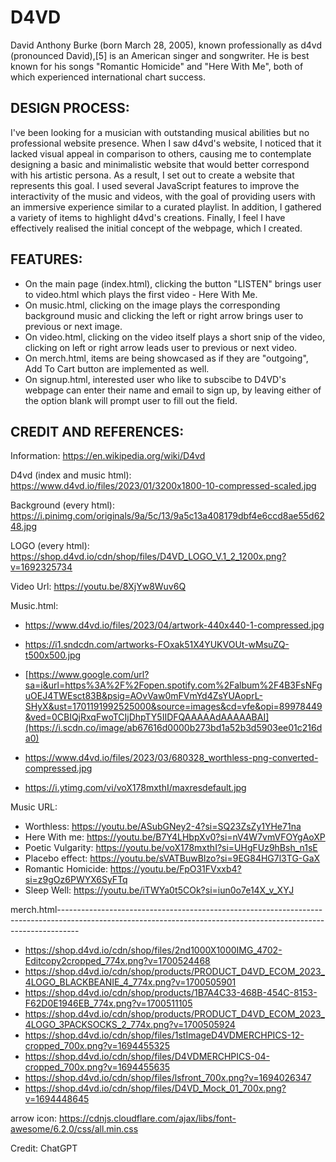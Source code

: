 # D4VD
David Anthony Burke (born March 28, 2005), known professionally as d4vd (pronounced David),[5] is an American singer and songwriter. He is best known for his songs "Romantic Homicide" and "Here With Me", both of which experienced international chart success.

## DESIGN PROCESS:
I've been looking for a musician with outstanding musical abilities but no professional website presence. When I saw d4vd's website, I noticed that it lacked visual appeal in comparison to others, causing me to contemplate designing a basic and minimalistic website that would better correspond with his artistic persona. As a result, I set out to create a website that represents this goal. I used several JavaScript features to improve the interactivity of the music and videos, with the goal of providing users with an immersive experience similar to a curated playlist. In addition, I gathered a variety of items to highlight d4vd's creations. Finally, I feel I have effectively realised the initial concept of the webpage, which I created.


## FEATURES:
* On the main page (index.html), clicking the button "LISTEN" brings user to video.html which plays the first video - Here With Me.
* On music.html, clicking on the image plays the corresponding background music and clicking the left or right arrow brings user to previous or next image.
* On video.html, clicking on the video itself plays a short snip of the video, clicking on left or right arrow leads user to previous or next video.
* On merch.html, items are being showcased as if they are "outgoing", Add To Cart button are implemented as well.
* On signup.html, interested user who like to subscibe to D4VD's webpage can enter their name and email to sign up, by leaving either of the option blank will prompt user to fill out the field.

## CREDIT AND REFERENCES:
Information: https://en.wikipedia.org/wiki/D4vd

D4vd (index and music html):
https://www.d4vd.io/files/2023/01/3200x1800-10-compressed-scaled.jpg

Background (every html):
https://i.pinimg.com/originals/9a/5c/13/9a5c13a408179dbf4e6ccd8ae55d6248.jpg

LOGO (every html):
https://shop.d4vd.io/cdn/shop/files/D4VD_LOGO_V.1_2_1200x.png?v=1692325734

Video Url:
https://youtu.be/8XjYw8Wuv6Q

Music.html:

* https://www.d4vd.io/files/2023/04/artwork-440x440-1-compressed.jpg

* https://i1.sndcdn.com/artworks-FOxak51X4YUKVOUt-wMsuZQ-t500x500.jpg

* [https://www.google.com/url?sa=i&url=https%3A%2F%2Fopen.spotify.com%2Falbum%2F4B3FsNFguOEJ4TWEsct83B&psig=AOvVaw0mFVmYd4ZsYUAoprL-SHyX&ust=1701191992525000&source=images&cd=vfe&opi=89978449&ved=0CBIQjRxqFwoTCIjDhpTY5IIDFQAAAAAdAAAAABAI](https://i.scdn.co/image/ab67616d0000b273bd1a52b3d5903ee01c216da0)

* https://www.d4vd.io/files/2023/03/680328_worthless-png-converted-compressed.jpg

* https://i.ytimg.com/vi/voX178mxthI/maxresdefault.jpg

Music URL:
* Worthless: https://youtu.be/ASubGNey2-4?si=SQ23ZsZy1YHe71na
* Here With me: https://youtu.be/B7Y4LHbpXv0?si=nV4W7vmVFOYgAoXP
* Poetic Vulgarity: https://youtu.be/voX178mxthI?si=UHgFUz9hBsh_n1sE
* Placebo effect: https://youtu.be/sVATBuwBIzo?si=9EG84HG7l3TG-GaX
* Romantic Homicide: https://youtu.be/FpO31FVxxb4?si=z9gOz6PWYX6SyFTq
* Sleep Well: https://youtu.be/iTWYa0t5COk?si=iun0o7e14X_v_XYJ

merch.html-----------------------------------------------------------------------------------------------------------------------------------------------------------------
* https://shop.d4vd.io/cdn/shop/files/2nd1000X1000IMG_4702-Editcopy2cropped_774x.png?v=1700524468
* https://shop.d4vd.io/cdn/shop/products/PRODUCT_D4VD_ECOM_2023_4LOGO_BLACKBEANIE_4_774x.png?v=1700505901
* https://shop.d4vd.io/cdn/shop/products/1B7A4C33-468B-454C-8153-F62D0E1946EB_774x.png?v=1700511105
* https://shop.d4vd.io/cdn/shop/products/PRODUCT_D4VD_ECOM_2023_4LOGO_3PACKSOCKS_2_774x.png?v=1700505924
* https://shop.d4vd.io/cdn/shop/files/1stImageD4VDMERCHPICS-12-cropped_700x.png?v=1694455325
* https://shop.d4vd.io/cdn/shop/files/D4VDMERCHPICS-04-cropped_700x.png?v=1694455635
* https://shop.d4vd.io/cdn/shop/files/lsfront_700x.png?v=1694026347
* https://shop.d4vd.io/cdn/shop/files/D4VD_Mock_01_700x.png?v=1694448645

arrow icon:
https://cdnjs.cloudflare.com/ajax/libs/font-awesome/6.2.0/css/all.min.css

Credit: ChatGPT 
